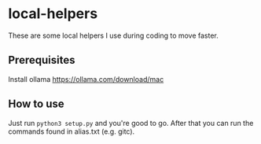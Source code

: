 # local-helpers
These are some local helpers I use during coding to move faster.

## Prerequisites
Install ollama https://ollama.com/download/mac

## How to use
Just run `python3 setup.py` and you're good to go.
After that you can run the commands found in alias.txt (e.g. gitc).